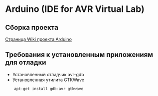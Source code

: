 Arduino (IDE for AVR Virtual Lab)
========
Сборка проекта
------------
[Страница Wiki проекта Arduino](https://github.com/arduino/Arduino/wiki/Building-Arduino-IDE)

Требования к установленным приложениям для отладки
------------
* Установленный отладчик avr-gdb
* Установленная утилита GTKWave

```bash
    apt-get install gdb-avr gtkwave
```

